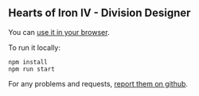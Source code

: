 ## Hearts of Iron IV - Division Designer

You can [use it in your browser](https://Videogab13.github.io/hoi4-updated/src/App.scss).

To run it locally:

    npm install
    npm run start

For any problems and requests, [report them on github](https://github.com/taw/hoi4/issues).
